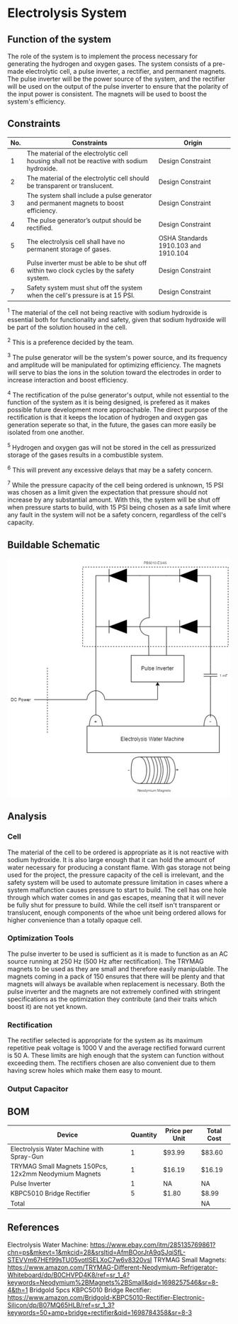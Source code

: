 # Electrolysis System
## Function of the system
The role of the system is to implement the process necessary for generating the hydrogen and oxygen gases. The system consists of a pre-made electrolytic cell, a pulse inverter, a rectifier, and permanent magnets. The pulse inverter will be the power source of the system, and the rectifier will be used on the output of the pulse inverter to ensure that the polarity of the input power is consistent. The magnets will be used to boost the system's efficiency.


## Constraints
| No. | Constraints                                                                                | Origin                               |
| --- | ------------------------------------------------------------------------------------------ | ------------------------------------ |
| 1   | The material of the electrolytic cell housing shall not be reactive with sodium hydroxide. | Design Constraint                    |
| 2   | The material of the electrolytic cell should be transparent or translucent.                | Design Constraint                    |
| 3   | The system shall include a pulse generator and permanent magnets to boost efficiency.      | Design Constraint                    |
| 4   | The pulse generator’s output should be rectified.                                          | Design Constraint                    |
| 5   | The electrolysis cell shall have no permanent storage of gases.                            | OSHA Standards 1910.103 and 1910.104 |
| 6   | Pulse inverter must be able to be shut off within two clock cycles by the safety system.   | Design Constraint                    |
| 7   | Safety system must shut off the system when the cell's pressure is at 15 PSI.              | Design Constraint                    |


<sup>1</sup>
The material of the cell not being reactive with sodium hydroxide is essential both for functionality and safety, given that sodium hydroxide will be part of the solution housed in the cell.

<sup>2</sup>
This is a preference decided by the team.

<sup>3</sup>
The pulse generator will be the system's power source, and its frequency and amplitude will be manipulated for optimizing efficiency. The magnets will serve to bias the ions in the solution toward the electrodes in order to increase interaction and boost efficiency.

<sup>4</sup>
The rectification of the pulse generator's output, while not essential to the function of the system as it is being designed, is prefered as it makes possible future development more approachable. The direct purpose of the rectification is that it keeps the location of hydrogen and oxygen gas generation seperate so that, in the future, the gases can more easily be isolated from one another.

<sup>5</sup>
Hydrogen and oxygen gas will not be stored in the cell as pressurized storage of the gases results in a combustible system.

<sup>6</sup>
This will prevent any excessive delays that may be a safety concern.

<sup>7</sup>
While the pressure capacity of the cell being ordered is unknown, 15 PSI was chosen as a limit given the expectation that pressure should not increase by any substantial amount. With this, the system will be shut off when pressure starts to build,  with 15 PSI being chosen as a safe limit where any fault in the system will not be a safety concern, regardless of the cell's capacity.


## Buildable Schematic
![image](/Documentation/Images/Electrolysis_System/Conceptual/Electrolysis_System.jpg)


## Analysis
### Cell
The material of the cell to be ordered is appropriate as it is not reactive with sodium hydroxide. It is also large enough that it can hold the amount of water necessary for producing a constant flame. With gas storage not being used for the project, the pressure capacity of the cell is irrelevant, and the safety system will be used to automate pressure limitation in cases where a system malfunction causes pressure to start to build. The cell has one hole through which water comes in and gas escapes, meaning that it will never be fully shut for pressure to build. While the cell itself isn't transparent or translucent, enough components of the whoe unit being ordered allows for higher convenience than a totally opaque cell.

### Optimization Tools
The pulse inverter to be used is sufficient as it is made to function as an AC source running at 250 Hz (500 Hz after rectification). The TRYMAG magnets to be used as they are small and therefore easily manipulable. The magnets coming in a pack of 150 ensures that there will be plenty and that magnets will always be available when replacement is necessary. Both the pulse inverter and the magnets are not extremely confined with stringent specifications as the optimization they contribute (and their traits which boost it) are not yet known.

### Rectification
The rectifier selected is appropriate for the system as its maximum repetitive peak voltage is 1000 V and the average rectified forward current is 50 A. These limits are high enough that the system can function without exceeding them. The rectifiers chosen are also convenient due to them having screw holes which make them easy to mount.

### Output Capacitor



## BOM
| Device                                                | Quantity | Price per Unit | Total Cost |
| ----------------------------------------------------- | -------- | -------------- | ---------- |
| Electrolysis Water Machine with Spray-Gun             | 1        | $93.99         | $83.60     |
| TRYMAG Small Magnets 150Pcs, 12x2mm Neodymium Magnets | 1        | $16.19         | $16.19     |
| Pulse Inverter                                        | 1        | NA             | NA         |
| KBPC5010 Bridge Rectifier                             | 5        | $1.80          | $8.99      |
| Total                                                 |          |                | NA         |

## References
Electrolysis Water Machine: https://www.ebay.com/itm/285135769861?chn=ps&mkevt=1&mkcid=28&srsltid=AfmBOorJrA9qSJqiSfL-STEVVm67HEf99sTU05votISELXoC7w6v8320vsI
TRYMAG Small Magnets: https://www.amazon.com/TRYMAG-Different-Neodymium-Refrigerator-Whiteboard/dp/B0CHVPD4K8/ref=sr_1_4?keywords=Neodymium%2BMagnets%2BSmall&qid=1698257546&sr=8-4&th=1
Bridgold 5pcs KBPC5010 Bridge Rectifier: https://www.amazon.com/Bridgold-KBPC5010-Rectifier-Electronic-Silicon/dp/B07MQ65HLB/ref=sr_1_3?keywords=50+amp+bridge+rectifier&qid=1698784358&sr=8-3
